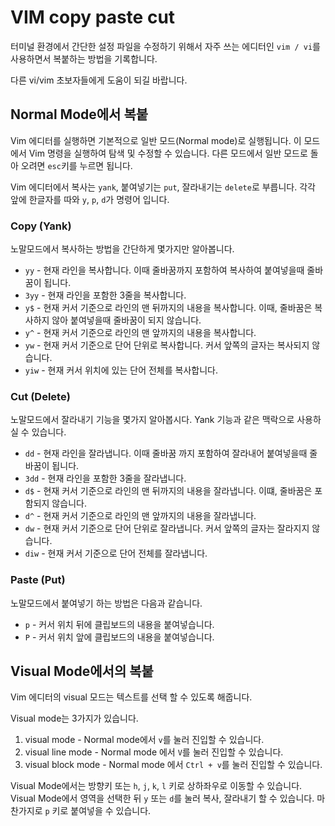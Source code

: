 # VIM copy paste cut

터미널 환경에서 간단한 설정 파일을 수정하기 위해서 자주 쓰는 에디터인 `vim / vi`를 사용하면서 복붙하는 방법을 기록합니다.

다른 vi/vim 초보자들에게 도움이 되길 바랍니다.

## Normal Mode에서 복붙
Vim 에디터를 실행하면 기본적으로 일반 모드(Normal mode)로 실행됩니다. 이 모드에서 Vim 명령을 실행하여 탐색 및 수정할 수 있습니다.
다른 모드에서 일반 모드로 돌아 오려면 `esc`키를 누르면 됩니다.

Vim 에디터에서 복사는 `yank`, 붙여넣기는 `put`, 잘라내기는 `delete`로 부릅니다. 각각 앞에 한글자를 따와 `y`, `p`, `d`가 명령어 입니다.

### Copy (Yank)

노말모드에서 복사하는 방법을 간단하게 몇가지만 알아봅니다.

- `yy` - 현재 라인을 복사합니다. 이때 줄바꿈까지 포함하여 복사하여 붙여넣을때 줄바꿈이 됩니다.
- `3yy` - 현재 라인을 포함한 3줄을 복사합니다.
- `y$` - 현재 커서 기준으로 라인의 맨 뒤까지의 내용을 복사합니다. 이때, 줄바꿈은 복사하지 않아 붙여넣을때 줄바꿈이 되지 않습니다.
- `y^` - 현재 커서 기준으로 라인의 맨 앞까지의 내용을 복사합니다.
- `yw` - 현재 커서 기준으로 단어 단위로 복사합니다. 커서 앞쪽의 글자는 복사되지 않습니다.
- `yiw` - 현재 커서 위치에 있는 단어 전체를 복사합니다.

### Cut (Delete)

노말모드에서 잘라내기 기능을 몇가지 알아봅시다. Yank 기능과 같은 맥락으로 사용하실 수 있습니다.

- `dd` - 현재 라인을 잘라냅니다. 이때 줄바꿈 까지 포함하여 잘라내어 붙여넣을때 줄바꿈이 됩니다.
- `3dd` - 현재 라인을 포함한 3줄을 잘라냅니다.
- `d$` - 현재 커서 기준으로 라인의 맨 뒤까지의 내용을 잘라냅니다. 이떄, 줄바꿈은 포함되지 않습니다.
- `d^` - 현재 커서 기준으로 라인의 맨 앞까지의 내용을 잘라냅니다.
- `dw` - 현재 커서 기준으로 단어 단위로 잘라냅니다. 커서 앞쪽의 글자는 잘라지지 않습니다.
- `diw` - 현재 커서 기준으로 단어 전체를 잘라냅니다.

### Paste (Put)

노말모드에서 붙여넣기 하는 방법은 다음과 같습니다.

- `p` - 커서 위치 뒤에 클립보드의 내용을 붙여넣습니다.
- `P` - 커서 위치 앞에 클립보드의 내용을 붙여넣습니다.

## Visual Mode에서의 복붙

Vim 에디터의 visual 모드는 텍스트를 선택 할 수 있도록 해줍니다.

Visual mode는 3가지가 있습니다.
1. visual mode - Normal mode에서 `v`를 눌러 진입할 수 있습니다.
2. visual line mode - Normal mode 에서 `V`를 눌러 진입할 수 있습니다.
3. visual block mode - Normal mode 에서 `Ctrl + v`를 눌러 진입할 수 있습니다.

Visual Mode에서는 방향키 또는 `h`, `j`, `k`, `l` 키로 상하좌우로 이동할 수 있습니다. Visual Mode에서 영역을 선택한 뒤 `y` 또는 `d`를 눌러 복사, 잘라내기 할 수 있습니다. 마찬가지로 `p` 키로 붙여넣을 수 있습니다.
